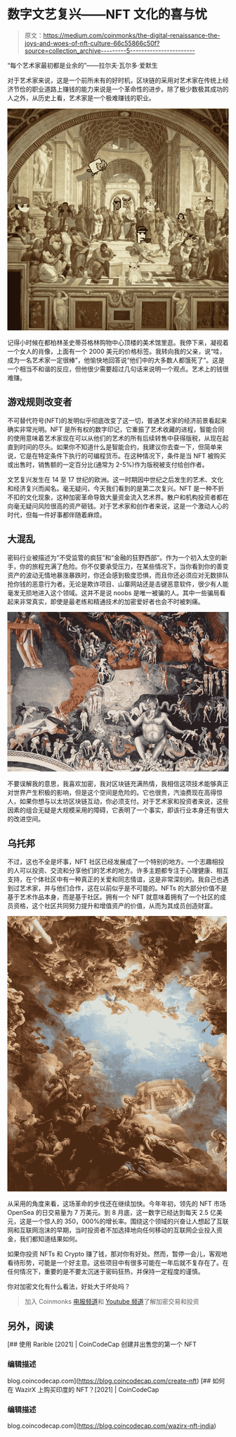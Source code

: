 # 数字文艺复兴——NFT 文化的喜与忧

> 原文：<https://medium.com/coinmonks/the-digital-renaissance-the-joys-and-woes-of-nft-culture-66c55866c50f?source=collection_archive---------5----------------------->

“每个艺术家最初都是业余的”——拉尔夫·瓦尔多·爱默生

对于艺术家来说，这是一个前所未有的好时机，区块链的采用对艺术家在传统上经济节俭的职业道路上赚钱的能力来说是一个革命性的进步。除了极少数极其成功的人之外，从历史上看，艺术家是一个极难赚钱的职业。

![](img/2f1d65edcbee9b8704f5b9af8a8652c1.png)

记得小时候在都柏林圣史蒂芬格林购物中心顶楼的美术馆里逛。我停下来，凝视着一个女人的肖像，上面有一个 2000 美元的价格标签。我转向我的父亲，说“哇，成为一名艺术家一定很棒”，他愉快地回答说“他们中的大多数人都饿死了”。这是一个相当不和谐的反应，但他很少需要超过几句话来说明一个观点。艺术上的钱很难赚。

## **游戏规则改变者**

不可替代符号(NFT)的发明似乎彻底改变了这一切，普通艺术家的经济前景看起来确实非常光明。NFT 是所有权的数字印记，它重振了艺术收藏的进程，智能合同的使用意味着艺术家现在可以从他们的艺术的所有后续转售中获得版税，从现在起直到时间的尽头。如果你不知道什么是智能合约，我建议你去查一下，但简单来说，它是在特定条件下执行的可编程货币。在这种情况下，条件是当 NFT 被购买或出售时，销售额的一定百分比(通常为 2-5%)作为版税被支付给创作者。

文艺复兴发生在 14 至 17 世纪的欧洲。这一时期因中世纪之后发生的艺术、文化和经济复兴而闻名。毫无疑问，今天我们看到的是第二次复兴。NFT 是一种不折不扣的文化现象，这种加密革命导致大量资金流入艺术界。散户和机构投资者都在向毫无疑问风险很高的资产砸钱。对于艺术家和创作者来说，这是一个激动人心的时代，但每一件好事都伴随着麻烦。

## **大混乱**

密码行业被描述为“不受监管的疯狂”和“金融的狂野西部”。作为一个初入太空的新手，你的旅程充满了危险。你不仅要承受压力，在某些情况下，当你看到你的善变资产的波动无情地暴涨暴跌时，你还会感到极度恐惧，而且你还必须应对无数排队抢你钱的恶意行为者。无论是欺诈项目、山寨网站还是击键恶意软件，很少有人能毫发无损地进入这个领域。这并不是说 noobs 是唯一被骗的人。其中一些骗局看起来非常真实，即使是最老练和精通技术的加密爱好者也会不时被刺痛。

![](img/0df814226ba4d281a2a1533aac82cf44.png)

不要误解我的意思，我喜欢加密，我对区块链充满热情，我相信这项技术能够真正对世界产生积极的影响，但是这个空间是危险的。它也很贵，汽油费现在高得惊人，如果你想与以太坊区块链互动，你必须支付。对于艺术家和投资者来说，这些因素的组合无疑是大规模采用的障碍，它表明了一个事实，即该行业本身还有很大的改进空间。

## **乌托邦**

不过，这也不全是坏事，NFT 社区已经发展成了一个特别的地方。一个志趣相投的人可以投资、交流和分享他们的艺术的地方。许多主题都专注于心理健康、相互支持，在个体社区中有一种真正的关爱和同志情谊，这是非常深刻的。我自己也遇到过艺术家，并与他们合作，这在以前似乎是不可能的。NFTs 的大部分价值不是基于艺术作品本身，而是基于社区。拥有一个 NFT 就意味着拥有了一个社区的成员资格，这个社区共同努力提升和增值资产的价值，从而为其成员创造财富。

![](img/7ca548747f2387c740e451241c58be47.png)

从采用的角度来看，这场革命的步伐还在继续加快。今年年初，领先的 NFT 市场 OpenSea 的日交易量为 7 万美元。到 8 月底，这一数字已经达到每天 2.5 亿美元，这是一个惊人的 350，000%的增长率。围绕这个领域的兴奋让人想起了互联网和互联网泡沫的早期，当时投资者不加选择地向任何移动的互联网企业投入资金，我们都知道结果如何。

如果你投资 NFTs 和 Crypto 赚了钱，那对你有好处。然而，暂停一会儿，客观地看待形势，可能是一个好主意。这些项目中有很多可能在一年后就不复存在了。在任何情况下，重要的是不要太沉迷于密码狂热，并保持一定程度的谨慎。

你对加密文化有什么看法，好处大于坏处吗？

> 加入 Coinmonks [电报频道](https://t.me/coincodecap)和 [Youtube 频道](https://www.youtube.com/c/coinmonks/videos)了解加密交易和投资

## 另外，阅读

[](https://blog.coincodecap.com/create-nft) [## 使用 Rarible [2021] | CoinCodeCap 创建并出售您的第一个 NFT

### 编辑描述

blog.coincodecap.com](https://blog.coincodecap.com/create-nft)  [## 如何在 WazirX 上购买印度的 NFT？[2021] | CoinCodeCap

### 编辑描述

blog.coincodecap.com](https://blog.coincodecap.com/wazirx-nft-india)